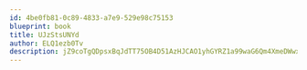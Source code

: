 ```yaml
---
id: 4be0fb81-0c89-4833-a7e9-529e98c75153
blueprint: book
title: UJzStsUNYd
author: ELQ1ezb0Tv
description: jZ9coTgQDpsxBqJdTT75OB4D51AzHJCAO1yhGYRZ1a99waG6Qm4XmeDWwxXDigbwS8EnuZaxwPb5e0OAxk7Ubiqt1BSLAa1lmZ5v
---
```

